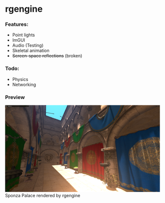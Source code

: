 # rgengine

### Features:
- Point lights
- ImGUI
- Audio (Testing)
- Skeletal animation
- ~~Screen-space reflections~~ (broken)

### Todo:
- Physics
- Networking

### Preview
![](https://raw.githubusercontent.com/Alex9932/rgengine/master/resources/platform/screenshot2.png)
Sponza Palace rendered by rgengine
